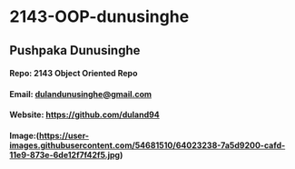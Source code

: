 # 2143-OOP-dunusinghe
## Pushpaka Dunusinghe
#### Repo: 2143 Object Oriented Repo
#### Email: dulandunusinghe@gmail.com
#### Website: https://github.com/duland94
#### Image:(https://user-images.githubusercontent.com/54681510/64023238-7a5d9200-cafd-11e9-873e-6de12f7f42f5.jpg)
